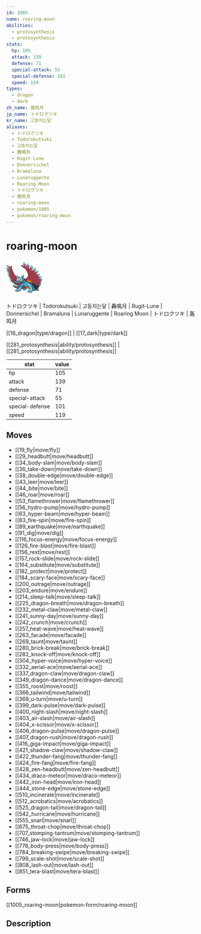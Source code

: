 ```yaml
---
id: 1005
name: roaring-moon
abilities:
  - protosynthesis
  - protosynthesis
stats:
  hp: 105
  attack: 139
  defense: 71
  special-attack: 55
  special-defense: 101
  speed: 119
types:
  - dragon
  - dark
zh_name: 轰鸣月
jp_name: トドロクツキ
kr_name: 고동치는달
aliases:
  - トドロクツキ
  - Todorokutsuki
  - 고동치는달
  - 轟鳴月
  - Rugit-Lune
  - Donnersichel
  - Bramaluna
  - Lunaruggente
  - Roaring Moon
  - トドロクツキ
  - 轰鸣月
  - roaring-moon
  - pokemon/1005
  - pokemon/roaring-moon
---
```

# roaring-moon

![](https://raw.githubusercontent.com/PokeAPI/sprites/master/sprites/pokemon/1005.png)

トドロクツキ | Todorokutsuki | 고동치는달 | 轟鳴月 | Rugit-Lune | Donnersichel | Bramaluna | Lunaruggente | Roaring Moon | トドロクツキ | 轰鸣月

[[16_dragon|type/dragon]] | [[17_dark|type/dark]]

[[281_protosynthesis|ability/protosynthesis]] | [[281_protosynthesis|ability/protosynthesis]]

|stat|value|
|---|---|
|hp|105|
|attack|139|
|defense|71|
|special-attack|55|
|special-defense|101|
|speed|119|


## Moves

- [[19_fly|move/fly]]
- [[29_headbutt|move/headbutt]]
- [[34_body-slam|move/body-slam]]
- [[36_take-down|move/take-down]]
- [[38_double-edge|move/double-edge]]
- [[43_leer|move/leer]]
- [[44_bite|move/bite]]
- [[46_roar|move/roar]]
- [[53_flamethrower|move/flamethrower]]
- [[56_hydro-pump|move/hydro-pump]]
- [[63_hyper-beam|move/hyper-beam]]
- [[83_fire-spin|move/fire-spin]]
- [[89_earthquake|move/earthquake]]
- [[91_dig|move/dig]]
- [[116_focus-energy|move/focus-energy]]
- [[126_fire-blast|move/fire-blast]]
- [[156_rest|move/rest]]
- [[157_rock-slide|move/rock-slide]]
- [[164_substitute|move/substitute]]
- [[182_protect|move/protect]]
- [[184_scary-face|move/scary-face]]
- [[200_outrage|move/outrage]]
- [[203_endure|move/endure]]
- [[214_sleep-talk|move/sleep-talk]]
- [[225_dragon-breath|move/dragon-breath]]
- [[232_metal-claw|move/metal-claw]]
- [[241_sunny-day|move/sunny-day]]
- [[242_crunch|move/crunch]]
- [[257_heat-wave|move/heat-wave]]
- [[263_facade|move/facade]]
- [[269_taunt|move/taunt]]
- [[280_brick-break|move/brick-break]]
- [[282_knock-off|move/knock-off]]
- [[304_hyper-voice|move/hyper-voice]]
- [[332_aerial-ace|move/aerial-ace]]
- [[337_dragon-claw|move/dragon-claw]]
- [[349_dragon-dance|move/dragon-dance]]
- [[355_roost|move/roost]]
- [[366_tailwind|move/tailwind]]
- [[369_u-turn|move/u-turn]]
- [[399_dark-pulse|move/dark-pulse]]
- [[400_night-slash|move/night-slash]]
- [[403_air-slash|move/air-slash]]
- [[404_x-scissor|move/x-scissor]]
- [[406_dragon-pulse|move/dragon-pulse]]
- [[407_dragon-rush|move/dragon-rush]]
- [[416_giga-impact|move/giga-impact]]
- [[421_shadow-claw|move/shadow-claw]]
- [[422_thunder-fang|move/thunder-fang]]
- [[424_fire-fang|move/fire-fang]]
- [[428_zen-headbutt|move/zen-headbutt]]
- [[434_draco-meteor|move/draco-meteor]]
- [[442_iron-head|move/iron-head]]
- [[444_stone-edge|move/stone-edge]]
- [[510_incinerate|move/incinerate]]
- [[512_acrobatics|move/acrobatics]]
- [[525_dragon-tail|move/dragon-tail]]
- [[542_hurricane|move/hurricane]]
- [[555_snarl|move/snarl]]
- [[675_throat-chop|move/throat-chop]]
- [[707_stomping-tantrum|move/stomping-tantrum]]
- [[746_jaw-lock|move/jaw-lock]]
- [[776_body-press|move/body-press]]
- [[784_breaking-swipe|move/breaking-swipe]]
- [[799_scale-shot|move/scale-shot]]
- [[808_lash-out|move/lash-out]]
- [[851_tera-blast|move/tera-blast]]

## Forms



[[1005_roaring-moon|pokemon-form/roaring-moon]]

## Description



